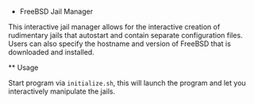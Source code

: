* FreeBSD Jail Manager

This interactive jail manager allows for the interactive creation
of rudimentary jails that autostart and contain separate configuration
files. Users can also specify the hostname and version of FreeBSD
that is downloaded and installed.

** Usage

Start program via `initialize.sh`, this will launch the program
and let you interactively manipulate the jails.
